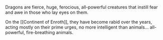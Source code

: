 
Dragons are fierce, huge, ferocious, all-powerful creatures that instill fear and awe in those who lay eyes on them.

On the [[Continent of Enroth]], they have become rabid over the years, acting mostly on their prime urges, no more intelligent than animals... all-powerful, fire-breathing animals.

